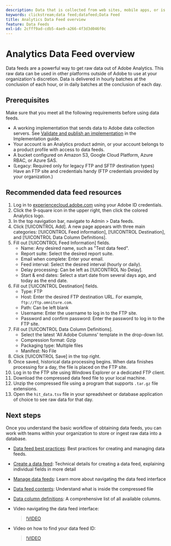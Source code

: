 ```yaml
---
description: Data that is collected from web sites, mobile apps, or is uploaded using web service APIs or data sources, is processed and stored in Adobe's Data Warehouse. This raw clickstream data forms the data set that is used by Adobe Analytics.
keywords: clickstream;data feed;datafeed;Data Feed
title: Analytics Data Feed overview
feature: Data Feeds
exl-id: 2cfff9ad-cdb5-4ae9-a266-4f3d3d046f0c
---
```

# Analytics Data Feed overview

Data feeds are a powerful way to get raw data out of Adobe Analytics. This raw data can be used in other platforms outside of Adobe to use at your organization's discretion. Data is delivered in hourly batches at the conclusion of each hour, or in daily batches at the conclusion of each day.

## Prerequisites

Make sure that you meet all the following requirements before using data feeds.

* A working implementation that sends data to Adobe data collection servers. See [Validate and publish an implementation](/help/implement/launch/validate-publish-prod.md) in the Implementation guide.
* Your account is an Analytics product admin, or your account belongs to a product profile with access to data feeds.
* A bucket configured on Amazon S3, Google Cloud Platform, Azure RBAC, or Azure SAS.
* (Legacy: Required only for legacy FTP and SFTP destination types) Have an FTP site and credentials handy (FTP credentials provided by your organization.)

## Recommended data feed resources

1. Log in to [experiencecloud.adobe.com](https://experiencecloud.adobe.com) using your Adobe ID credentials.
2. Click the 9-square icon in the upper right, then click the colored Analytics logo.
3. In the top navigation bar, navigate to Admin > Data feeds.
4. Click [!UICONTROL Add]. A new page appears with three main categories: [!UICONTROL Feed information], [!UICONTROL Destination], and [!UICONTROL Data Column Definitions].
5. Fill out [!UICONTROL Feed Information] fields.
   * Name: Any desired name, such as "Test data feed".
   * Report suite: Select the desired report suite.
   * Email when complete: Enter your email.
   * Feed interval: Select the desired interval (hourly or daily).
   * Delay processing: Can be left as [!UICONTROL No Delay].
   * Start & end dates: Select a start date from several days ago, and today as the end date.
6. Fill out [!UICONTROL Destination] fields.
   * Type: FTP
   * Host: Enter the desired FTP destination URL. For example, `ftp://ftp.omniture.com`.
   * Path: Can be left blank
   * Username: Enter the username to log in to the FTP site.
   * Password and confirm password: Enter the password to log in to the FTP site.
7. Fill out [!UICONTROL Data Column Definitions].
   * Select the latest 'All Adobe Columns' template in the drop-down list.
   * Compression format: Gzip
   * Packaging type: Multiple files
   * Manifest: No File
8. Click [!UICONTROL Save] in the top right.
9. Once saved, historical data processing begins. When data finishes processing for a day, the file is placed on the FTP site.
10. Log in to the FTP site using Windows Explorer or a dedicated FTP client.
11. Download the compressed data feed file to your local machine.
12. Unzip the compressed file using a program that supports `.tar.gz` file extensions.
13. Open the `hit_data.tsv` file in your spreadsheet or database application of choice to see raw data for that day.

## Next steps

Once you understand the basic workflow of obtaining data feeds, you can work with teams within your organization to store or ingest raw data into a database.

* [Data feed best practices](/help/export/analytics-data-feed/data-feeds-best-practices.md): Best practices for creating and managing data feeds.
* [Create a data feed](create-feed.md): Technical details for creating a data feed, explaining individual fields in more detail
* [Manage data feeds](df-manage-feeds.md): Learn more about navigating the data feed interface
* [Data feed contents](c-df-contents/datafeeds-contents.md): Understand what is inside the compressed file <!-- Is this still the output users can download from the destination? I aske Jun. -->
* [Data column definitions](c-df-contents/datafeeds-reference.md): A comprehensive list of all available columns.
* Video navigating the data feed interface:

  >[!VIDEO](https://video.tv.adobe.com/v/25452/?quality=12)

* Video on how to find your data feed ID:

  >[!VIDEO](https://video.tv.adobe.com/v/335747/?quality=12)